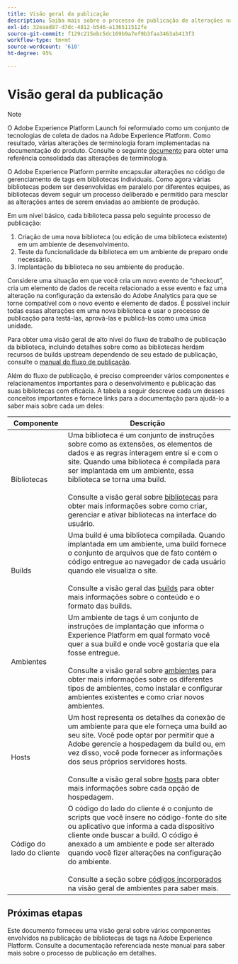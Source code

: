 ```yaml
---
title: Visão geral da publicação
description: Saiba mais sobre o processo de publicação de alterações nas bibliotecas de código do gerenciamento de tags no Adobe Experience Platform.
exl-id: 32eaad87-d7dc-4812-b546-a136511512fe
source-git-commit: f129c215ebc5dc169b9a7ef9b3faa3463ab413f3
workflow-type: tm+mt
source-wordcount: '610'
ht-degree: 95%

---
```


# Visão geral da publicação

>[!NOTE]
>
>O Adobe Experience Platform Launch foi reformulado como um conjunto de tecnologias de coleta de dados na Adobe Experience Platform. Como resultado, várias alterações de terminologia foram implementadas na documentação do produto. Consulte o seguinte [documento](../../term-updates.md) para obter uma referência consolidada das alterações de terminologia.

O Adobe Experience Platform permite encapsular alterações no código de gerenciamento de tags em bibliotecas individuais. Como agora várias bibliotecas podem ser desenvolvidas em paralelo por diferentes equipes, as bibliotecas devem seguir um processo deliberado e permitido para mesclar as alterações antes de serem enviadas ao ambiente de produção.

Em um nível básico, cada biblioteca passa pelo seguinte processo de publicação:

1. Criação de uma nova biblioteca (ou edição de uma biblioteca existente) em um ambiente de desenvolvimento.
1. Teste da funcionalidade da biblioteca em um ambiente de preparo onde necessário.
1. Implantação da biblioteca no seu ambiente de produção.

Considere uma situação em que você cria um novo evento de “checkout”, cria um elemento de dados de receita relacionado a esse evento e faz uma alteração na configuração da extensão do Adobe Analytics para que se torne compatível com o novo evento e elemento de dados. É possível incluir todas essas alterações em uma nova biblioteca e usar o processo de publicação para testá-las, aprová-las e publicá-las como uma única unidade.

Para obter uma visão geral de alto nível do fluxo de trabalho de publicação da biblioteca, incluindo detalhes sobre como as bibliotecas herdam recursos de builds upstream dependendo de seu estado de publicação, consulte o [manual do fluxo de publicação](./publishing-flow.md).

Além do fluxo de publicação, é preciso compreender vários componentes e relacionamentos importantes para o desenvolvimento e publicação das suas bibliotecas com eficácia. A tabela a seguir descreve cada um desses conceitos importantes e fornece links para a documentação para ajudá-lo a saber mais sobre cada um deles:

| Componente | Descrição |
| --- | --- |
| Bibliotecas | Uma biblioteca é um conjunto de instruções sobre como as extensões, os elementos de dados e as regras interagem entre si e com o site. Quando uma biblioteca é compilada para ser implantada em um ambiente, essa biblioteca se torna uma build.<br><br>Consulte a visão geral sobre [bibliotecas](./libraries.md) para obter mais informações sobre como criar, gerenciar e ativar bibliotecas na interface do usuário. |
| Builds | Uma build é uma biblioteca compilada. Quando implantada em um ambiente, uma build fornece o conjunto de arquivos que de fato contém o código entregue ao navegador de cada usuário quando ele visualiza o site.<br><br>Consulte a visão geral das [builds](./builds.md) para obter mais informações sobre o conteúdo e o formato das builds. |
| Ambientes | Um ambiente de tags é um conjunto de instruções de implantação que informa o Experience Platform em qual formato você quer a sua build e onde você gostaria que ela fosse entregue.<br><br>Consulte a visão geral sobre [ambientes](./environments.md) para obter mais informações sobre os diferentes tipos de ambientes, como instalar e configurar ambientes existentes e como criar novos ambientes. |
| Hosts | Um host representa os detalhes da conexão de um ambiente para que ele forneça uma build ao seu site. Você pode optar por permitir que a Adobe gerencie a hospedagem da build ou, em vez disso, você pode fornecer as informações dos seus próprios servidores hosts.<br><br>Consulte a visão geral sobre [hosts](./hosts/hosts-overview.md) para obter mais informações sobre cada opção de hospedagem. |
| Código do lado do cliente | O código do lado do cliente é o conjunto de scripts que você insere no código-fonte do site ou aplicativo que informa a cada dispositivo cliente onde buscar a build. O código é anexado a um ambiente e pode ser alterado quando você fizer alterações na configuração do ambiente.<br><br>Consulte a seção sobre [códigos incorporados](./environments.md#embed-code) na visão geral de ambientes para saber mais. |

## Próximas etapas

Este documento forneceu uma visão geral sobre vários componentes envolvidos na publicação de bibliotecas de tags na Adobe Experience Platform. Consulte a documentação referenciada neste manual para saber mais sobre o processo de publicação em detalhes.
